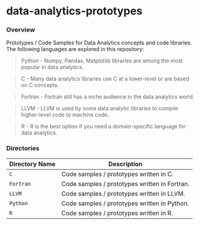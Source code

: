 # data-analytics-prototypes

### Overview

Prototypes / Code Samples for Data Analytics concepts and code libraries.  The following languages are explored in this 
repository:

> Python - Numpy, Pandas, Matplotlib libraries are among the most popular in data analytics.

> C - Many data analytics libraries use C at a lower-level or are based on C concepts.

> Fortran - Fortran still has a niche audience in the data analytics world.

> LLVM - LLVM is used by some data analytic libraries to compile higher-level code to machine code.

> R - R is the best option if you need a domain-specific language for data analytics.

### Directories

| Directory Name    | Description                                    |
|-------------------|------------------------------------------------|
| `C`               | Code samples / prototypes written in C.        |
| `Fortran`         | Code samples / prototypes written in Fortran.  |
| `LLVM`            | Code samples / prototypes written in LLVM.     |
| `Python`          | Code samples / prototypes written in Python.   |
| `R`               | Code samples / prototypes written in R.        |
